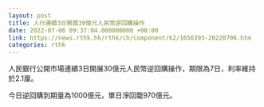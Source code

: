 ```yaml
---
layout: post
title: 人行連續3日開展30億元人民幣逆回購操作
date: 2022-07-06 09:37:04.000000000 +08:00
link: https://news.rthk.hk/rthk/ch/component/k2/1656393-20220706.htm
categories: rthk
---
```


人民銀行公開市場連續3日開展30億元人民幣逆回購操作，期限為7日，利率維持於2.1厘。

今日逆回購到期量為1000億元，單日淨回籠970億元。
